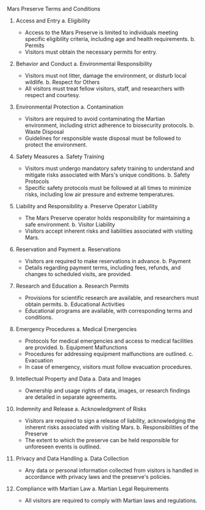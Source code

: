 Mars Preserve Terms and Conditions

1. Access and Entry
   a. Eligibility
      - Access to the Mars Preserve is limited to individuals meeting specific eligibility criteria, including age and health requirements.
   b. Permits
      - Visitors must obtain the necessary permits for entry.

2. Behavior and Conduct
   a. Environmental Responsibility
      - Visitors must not litter, damage the environment, or disturb local wildlife.
   b. Respect for Others
      - All visitors must treat fellow visitors, staff, and researchers with respect and courtesy.

3. Environmental Protection
   a. Contamination
      - Visitors are required to avoid contaminating the Martian environment, including strict adherence to biosecurity protocols.
   b. Waste Disposal
      - Guidelines for responsible waste disposal must be followed to protect the environment.

4. Safety Measures
   a. Safety Training
      - Visitors must undergo mandatory safety training to understand and mitigate risks associated with Mars's unique conditions.
   b. Safety Protocols
      - Specific safety protocols must be followed at all times to minimize risks, including low air pressure and extreme temperatures.

5. Liability and Responsibility
   a. Preserve Operator Liability
      - The Mars Preserve operator holds responsibility for maintaining a safe environment.
   b. Visitor Liability
      - Visitors accept inherent risks and liabilities associated with visiting Mars.

6. Reservation and Payment
   a. Reservations
      - Visitors are required to make reservations in advance.
   b. Payment
      - Details regarding payment terms, including fees, refunds, and changes to scheduled visits, are provided.

7. Research and Education
   a. Research Permits
      - Provisions for scientific research are available, and researchers must obtain permits.
   b. Educational Activities
      - Educational programs are available, with corresponding terms and conditions.

8. Emergency Procedures
   a. Medical Emergencies
      - Protocols for medical emergencies and access to medical facilities are provided.
   b. Equipment Malfunctions
      - Procedures for addressing equipment malfunctions are outlined.
   c. Evacuation
      - In case of emergency, visitors must follow evacuation procedures.

9. Intellectual Property and Data
   a. Data and Images
      - Ownership and usage rights of data, images, or research findings are detailed in separate agreements.

10. Indemnity and Release
    a. Acknowledgment of Risks
      - Visitors are required to sign a release of liability, acknowledging the inherent risks associated with visiting Mars.
    b. Responsibilities of the Preserve
      - The extent to which the preserve can be held responsible for unforeseen events is outlined.

11. Privacy and Data Handling
    a. Data Collection
      - Any data or personal information collected from visitors is handled in accordance with privacy laws and the preserve's policies.
      
12. Compliance with Martian Law
    a. Martian Legal Requirements
      - All visitors are required to comply with Martian laws and regulations.
